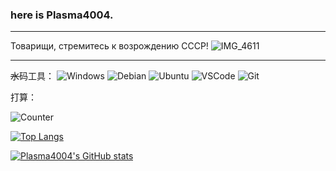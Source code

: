 ### here is Plasma4004. 

---

Товарищи, стремитесь к возрождению СССР!
![IMG_4611](https://github.com/Plasma4004/Plasma4004/assets/110027790/56e47424-f038-4515-aaa9-46c55081ac8c)

---

~~水~~码工具：
![Windows](https://img.shields.io/badge/-Windows-0078D6?style=flat-square&logo=Windows&logoColor=fff) ![Debian](https://img.shields.io/badge/-Debian-A81D33?style=flat-square&logo=Debian&logoColor=fff) ![Ubuntu](https://img.shields.io/badge/-Ubuntu-E95420?style=flat-square&logo=Ubuntu&logoColor=fff) ![VSCode](https://img.shields.io/badge/-VSCode-007ACC?style=flat-square&logo=visualstudiocode&logoColor=fff) ![Git](https://img.shields.io/badge/-Git-F05032?style=flat-square&logo=git&logoColor=fff)

打算：







![Counter](https://count.getloli.com/get/@Plasma4004?theme=gelbooru)

[![Top Langs](https://github-readme-stats.vercel.app/api/top-langs/?username=Plasma4004)](https://github.com/Plasma4004)

[![Plasma4004's GitHub stats](https://github-readme-stats.vercel.app/api?username=Plasma4004&show_icons=true)](https://github.com/Plasma4004)
